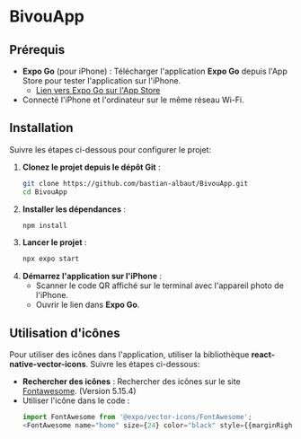 # BivouApp

## Prérequis

- **Expo Go** (pour iPhone) : Télécharger l'application **Expo Go** depuis l'App Store pour tester l'application sur l'iPhone.
   - [Lien vers Expo Go sur l'App Store](https://apps.apple.com/us/app/expo-go/id982107779)
- Connecté l'iPhone et l'ordinateur sur le même réseau Wi-Fi.

## Installation

Suivre les étapes ci-dessous pour configurer le projet:

1. **Clonez le projet depuis le dépôt Git** :
   ```bash
   git clone https://github.com/bastian-albaut/BivouApp.git
   cd BivouApp
    ```
2. **Installer les dépendances** :
    ```bash
    npm install
    ```
3. **Lancer le projet** :
    ```bash
    npx expo start
    ```
4. **Démarrez l'application sur l'iPhone** :
   - Scanner le code QR affiché sur le terminal avec l'appareil photo de l'iPhone.
   - Ouvrir le lien dans **Expo Go**.

## Utilisation d'icônes

Pour utiliser des icônes dans l'application, utiliser la bibliothèque **react-native-vector-icons**. Suivre les étapes ci-dessous:
- **Rechercher des icônes** : Rechercher des icônes sur le site [Fontawesome](https://fontawesome.com/v5/search?o=r&m=free). (Version 5.15.4)
- Utiliser l'icône dans le code :
  ```typescript
  import FontAwesome from '@expo/vector-icons/FontAwesome';
  <FontAwesome name="home" size={24} color="black" style={{marginRight: 10}} />
  ```
